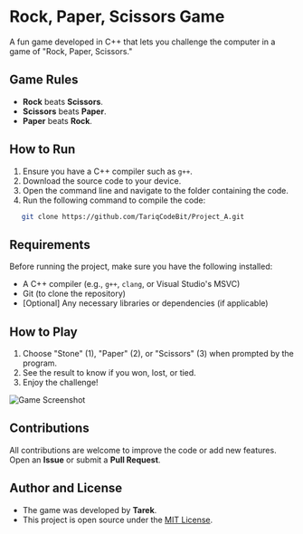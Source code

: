 # Rock, Paper, Scissors Game

A fun game developed in C++ that lets you challenge the computer in a game of "Rock, Paper, Scissors."


## Game Rules
- **Rock** beats **Scissors**.
- **Scissors** beats **Paper**.
- **Paper** beats **Rock**.


## How to Run
1. Ensure you have a C++ compiler such as `g++`.
2. Download the source code to your device.
3. Open the command line and navigate to the folder containing the code.
4. Run the following command to compile the code:
```bash
   git clone https://github.com/TariqCodeBit/Project_A.git

```

## Requirements

Before running the project, make sure you have the following installed:

- A C++ compiler (e.g., `g++`, `clang`, or Visual Studio's MSVC)
- Git (to clone the repository)
- [Optional] Any necessary libraries or dependencies (if applicable)





 ## How to Play
1. Choose "Stone" (1), "Paper" (2), or "Scissors" (3) when prompted by the program.
2. See the result to know if you won, lost, or tied.
3. Enjoy the challenge!

![Game Screenshot](https://upload.wikimedia.org/wikipedia/commons/thumb/6/67/Rock-paper-scissors.svg/800px-Rock-paper-scissors.svg.png)


## Contributions
All contributions are welcome to improve the code or add new features. Open an **Issue** or submit a **Pull Request**.



## Author and License
- The game was developed by **Tarek**.  
- This project is open source under the [MIT License](LICENSE).


 
